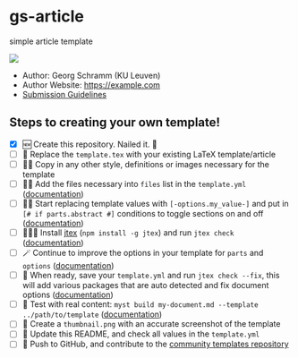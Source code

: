 # gs-article

simple article template

![](thumbnail.png)

- Author: Georg Schramm (KU Leuven)
- Author Website: https://example.com
- [Submission Guidelines](https://example.com/author-guidelines/latex-submission)

## Steps to creating your own template!

- [x] 🆕 Create this repository. Nailed it. 🚀
- [ ] 📑 Replace the `template.tex` with your existing LaTeX template/article
- [ ] 👯‍♀️ Copy in any other style, definitions or images necessary for the template
- [ ] 👩‍🔬 Add the files necessary into `files` list in the `template.yml` ([documentation](https://myst-tools.org/docs/mystjs/jtex/template-yml))
- [ ] 🧙‍♀️ Start replacing template values with `[-options.my_value-]` and put in `[# if parts.abstract #]` conditions to toggle sections on and off ([documentation](https://myst-tools.org/docs/mystjs/jtex/template-rules))
- [ ] 👩🏿‍💻 Install [jtex](https://myst-tools.org/docs/mystjs/jtex) (`npm install -g jtex`) and run `jtex check` ([documentation](https://myst-tools.org/docs/mystjs/jtex/command-line))
- [ ] 🪄 Continue to improve the options in your template for `parts` and `options` ([documentation](https://myst-tools.org/docs/mystjs/jtex/document))
- [ ] 💾 When ready, save your `template.yml` and run `jtex check --fix`, this will add various packages that are auto detected and fix document options ([documentation](https://myst-tools.org/docs/mystjs/jtex/command-line))
- [ ] 🧪 Test with real content: `myst build my-document.md --template ../path/to/template` ([documentation](https://myst-tools.org/docs/mystjs/guide/creating-pdf-documents))
- [ ] 📸 Create a `thumbnail.png` with an accurate screenshot of the template
- [ ] 🧭 Update this README, and check all values in the `template.yml`
- [ ] 🚀 Push to GitHub, and contribute to the [community templates repository](https://github.com/myst-templates/templates)
